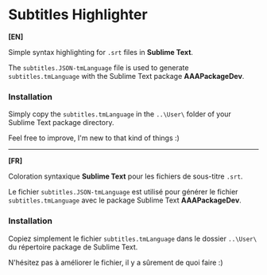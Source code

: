 # Subtitles Highlighter

**[EN]**

Simple syntax highlighting for `.srt` files in **Sublime Text**.

The `subtitles.JSON-tmLanguage` file is used to generate `subtitles.tmLanguage` with the Sublime Text package **AAAPackageDev**.

### Installation
Simply copy the `subtitles.tmLanguage` in the `..\User\` folder of your Sublime Text package directory.

Feel free to improve, I'm new to that kind of things :)

----

**[FR]**

Coloration syntaxique **Sublime Text** pour les fichiers de sous-titre `.srt`.

Le fichier `subtitles.JSON-tmLanguage` est utilisé pour générer le fichier `subtitles.tmLanguage` avec le package Sublime Text **AAAPackageDev**.

### Installation
Copiez simplement le fichier `subtitles.tmLanguage` dans le dossier `..\User\` du répertoire package de Sublime Text.

N'hésitez pas à améliorer le fichier, il y a sûrement de quoi faire :)
